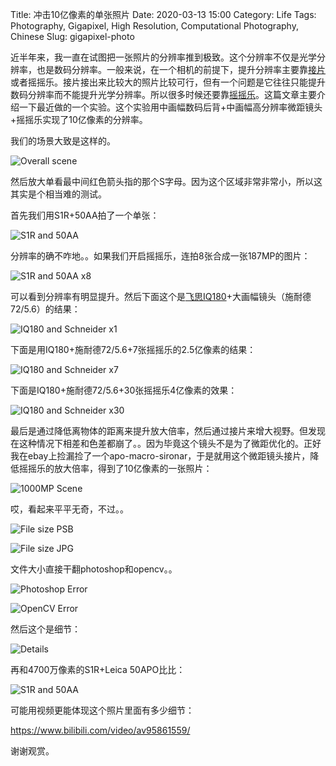 Title: 冲击10亿像素的单张照片
Date: 2020-03-13 15:00
Category: Life
Tags: Photography, Gigapixel, High Resolution, Computational Photography, Chinese
Slug: gigapixel-photo

近半年来，我一直在试图把一张照片的分辨率推到极致。这个分辨率不仅是光学分辨率，也是数码分辨率。一般来说，在一个相机的前提下，提升分辨率主要靠[接片](/gigapixel-methods.html)或者摇摇乐。接片接出来比较大的照片比较可行，但有一个问题是它往往只能提升数码分辨率而不能提升光学分辨率。所以很多时候还要靠[摇摇乐](/drizzle.html)。这篇文章主要介绍一下最近做的一个实验。这个实验用中画幅数码后背+中画幅高分辨率微距镜头+摇摇乐实现了10亿像素的分辨率。

我们的场景大致是这样的。

![Overall scene](/images/high_res_scene.jpg)

然后放大单看最中间红色箭头指的那个S字母。因为这个区域非常非常小，所以这其实是个相当难的测试。

首先我们用S1R+50AA拍了一个单张：

![S1R and 50AA](/images/high_res_50aa.jpg)

分辨率的确不咋地。。如果我们开启摇摇乐，连拍8张合成一张187MP的图片：

![S1R and 50AA x8](/images/high_res_50aa_x8.jpg)

可以看到分辨率有明显提升。然后下面这个是[飞思IQ180](/resolution-limit-of-135-system-3.html)+大画幅镜头（施耐德72/5.6）的结果：

![IQ180 and Schneider x1](/images/high_res_iq180_x1.jpg)

下面是用IQ180+施耐德72/5.6+7张摇摇乐的2.5亿像素的结果：

![IQ180 and Schneider x7](/images/high_res_iq180_x7.jpg)

下面是IQ180+施耐德72/5.6+30张摇摇乐4亿像素的效果：

![IQ180 and Schneider x30](/images/high_res_iq180_x30.jpg)

最后是通过降低离物体的距离来提升放大倍率，然后通过接片来增大视野。但发现在这种情况下相差和色差都崩了。。因为毕竟这个镜头不是为了微距优化的。正好我在ebay上捡漏捡了一个apo-macro-sironar，于是就用这个微距镜头接片，降低摇摇乐的放大倍率，得到了10亿像素的一张照片：

![1000MP Scene](/images/high_res_1000MP_scene.jpg)

哎，看起来平平无奇，不过。。

![File size PSB](/images/high_res_psb.png)

![File size JPG](/images/high_res_jpg.png)

文件大小直接干翻photoshop和opencv。。

![Photoshop Error](/images/high_res_photoshop.jpg)

![OpenCV Error](/images/high_res_opencv.jpg)

然后这个是细节：

![Details](/images/high_res_1000MP.png)

再和4700万像素的S1R+Leica 50APO比比：

![S1R and 50AA](/images/high_res_50aa.jpg)

可能用视频更能体现这个照片里面有多少细节：

https://www.bilibili.com/video/av95861559/

谢谢观赏。
